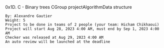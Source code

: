 0x1D. C - Binary trees
CGroup projectAlgorithmData structure

    By: Alexandre Gautier
    Weight: 5
    Project to be done in teams of 2 people (your team: Hicham Chikhaoui)
    Project will start Aug 28, 2023 4:00 AM, must end by Sep 1, 2023 4:00 AM
    Checker was released at Aug 29, 2023 4:00 AM
    An auto review will be launched at the deadline
